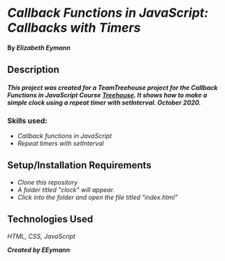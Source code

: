 # _Callback Functions in JavaScript: Callbacks with Timers_

#### By _**Elizabeth Eymann**_

## Description
#### _This project was created for a TeamTreehouse project for the Callback Functions in JavaScript Course [Treehouse](https://teamtreehouse.com/). It shows how to make a simple clock using a repeat timer with setInterval. October 2020._

### Skills used:
* _Callback functions in JavaScript_
* _Repeat timers with setInterval_

## Setup/Installation Requirements

* _Clone this repository_
* _A folder titled "clock" will appear._
* _Click into the folder and open the file titled "index.html"_


## Technologies Used

_HTML, CSS, JavaScript_

**_Created by EEymann_**
